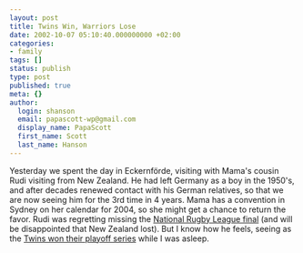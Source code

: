 ```yaml
---
layout: post
title: Twins Win, Warriors Lose
date: 2002-10-07 05:10:40.000000000 +02:00
categories:
- family
tags: []
status: publish
type: post
published: true
meta: {}
author:
  login: shanson
  email: papascott-wp@gmail.com
  display_name: PapaScott
  first_name: Scott
  last_name: Hanson
---
```

<p>Yesterday we spent the day in Eckernförde, visiting with Mama's cousin Rudi visiting from New Zealand. He had left Germany as a boy in the 1950's, and after decades renewed contact with his German relatives, so that we are now seeing him for the 3rd time in 4 years. Mama has a convention in Sydney on her calendar for 2004, so she might get a chance to return the favor. Rudi was regretting missing the <a href="http://sport.guardian.co.uk/rugbyleague/story/0,10069,805946,00.html">National Rugby League final</a> (and will be disappointed that New Zealand lost). But I know how he feels, seeing as the <a href="http://www.startribune.com/stories/503/3348777.html">Twins won their playoff series</a> while I was asleep.</p>
